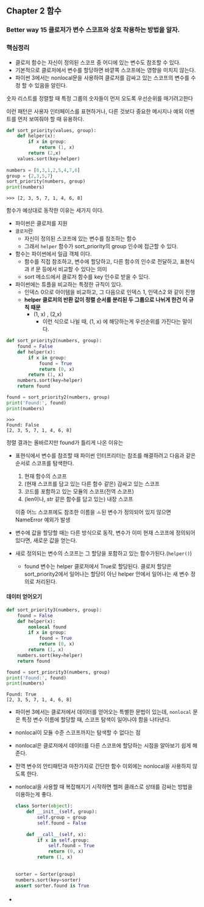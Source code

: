 ## Chapter 2 함수

### Better way 15 클로저가 변수 스코프와 상호 작용하는 방법을 알자.

### 핵심정리

* 클로저 함수는 자신이 정의된 스코프 중 어디에 있는 변수도 참조할 수 있다.
* 기본적으로 클로저에서 변수를 할당하면 바깥쪽 스코프에는 영향을 미치지 않는다.
* 파이썬 3에서는 nonlocal문을 사용하여 클로저를 감싸고 있는 스코프의 변수를 수정 할 수 있음을 알린다.



숫자 리스트를 정렬할 때 특정 그룹의 숫자들이 먼저 오도록 우선순위를 매기려고한다

이런 패턴은 사용자 인터페이스를 표현하거나, 다른 것보다 중요한 메시지나 예외 이벤트를 먼저 보여줘야 할 때 유용하다.

```python 
def sort_priority(values, group):
    def helper(x):
        if x in group:
            return (1, x)
        return (2,x)
    values.sort(key=helper)
    
numbers = [8,3,1,2,5,4,7,6]
group = {2,3,5,7}
sort_priority(numbers, group)
print(numbers)
```

```shell
>>> [2, 3, 5, 7, 1, 4, 6, 8]
```

함수가 예상대로 동작한 이유는 세가지 이다.

* 파이썬은 클로저를 지원
* `클로저`란
    * 자신이 정의된 스코프에 있는 변수를 참조하는 함수
    * 그래서 `helper` 함수가 sort_priority의 group 인수에 접근할 수 있다.
* 함수는 파이썬에서 일급 객체 이다.
    * 함수를 직접 참조하고, 변수에 할당하고, 다른 함수의 인수로 전달하고, 표현식과 if 문 등에서 비교할 수 있다는 의미
    * sort 메소드에서 클로저 함수를 key 인수로 받을 수 있다.
* 파이썬에는 튜플을 비교하는 특정한 규칙이 있다.
    * 인덱스 0으로 아이템을 비교하고, 그 다음으로 인덱스 1, 인덱스2 와 같이 진행
    * **helper 클로저의 반환 값이 정렬 순서를 분리된 두 그룹으로 나뉘게 한건 이 규칙 때문**
        * (1, x) , (2,x) 
            * 이런 식으로 나뉠 때, (1, x) 에 해당하는게 우선순위를 가진다는 말이다.

```python
def sort_priority2(numbers, group):
    found = False
    def helper(x):
        if x in group:
            found = True
            return (0, x)
        return (1, x)
    numbers.sort(key=helper)
    return found

found = sort_priority2(numbers, group)
print('Found:', found)
print(numbers)
```

```shell
>>>
Found: False
[2, 3, 5, 7, 1, 4, 6, 8]
```

정렬 결과는 올바르지만 found가 틀리게 나온 이유는

* 표현식에서 변수를 참조할 때 파이썬 인터프리터는 참조를 해결하려고 다음과 같은 순서로 스코프를 탐색한다.

    1. 현재 함수의 스코프
    2. (현재 스코프를 담고 있는 다른 함수 같은) 감싸고 있는 스코프
    3. 코드를 포함하고 있는 모듈의 스코프(전역 스코프)
    4. (len이나, str 같은 함수를 담고 있는) 내장 스코프

    이중 어느 스코프에도 참조한 이름을 ㅗ된 변수가 정의되어 있지 않으면 NameError 예외가 발생

* 변수에 값을 할당할 때는 다른 방식으로 동작, 변수가 이미 현재 스코프에 정의되어 있다면, 새로운 값을 얻는다.

* 새로 정의되는 변수의 스코프는 그 할당을 포함하고 있는 함수가된다.(`helper()`)

    * found 변수는 helper 클로저에서 True로 할당된다. 클로저 할당은 sort_priority2에서 일어나는 할당이 아닌 helper 안에서 일어나는 새 변수 정의로 처리된다.



#### 데이터 얻어오기

```python
def sort_priority3(numbers, group):
    found = False
    def helper(x):
        nonlocal found
        if x in group:
            found = True
            return (0, x)
        return (1, x)
    numbers.sort(key=helper)
    return found

found = sort_priority3(numbers, group)
print('Found:', found)
print(numbers)
```

```shell
Found: True
[2, 3, 5, 7, 1, 4, 6, 8]
```

* 파이썬 3에서는 클로저에서 데이터를 얻어오는 특별한 문법이 있는데, `nonlocal` 문은 특정 변수 이름에 할당할 때, 스코프 탐색이 일어나야 함을 나타낸다.

* nonlocal이 모듈 수준 스코프까지는 탐색할 수 없다는 점

* nonlocal은 클로저에서 데이터를 다른 스코프에 할당하는 시점을 알아보기 쉽게 해준다.

* 전역 변수의 안티패턴과 마찬가지로 간단한 함수 이외에는 nonlocal을 사용하지 않도록 한다.

* nonlocal을 사용할 때 복잡해지기 시작하면 헬퍼 클래스로 상태를 감싸는 방법을 이용하는게 좋다.

    ```python
    class Sorter(object):
        def __init__(self, group):
            self.group = group
            self.found = False
            
        def __call__(self, x):
            if x in self.group:
                self.found = True
                return (0, x)
           	return (1, x)
        
        
    sorter = Sorter(group)
    numbers.sort(key=sorter)
    assert sorter.found is True
    ```



* #### 